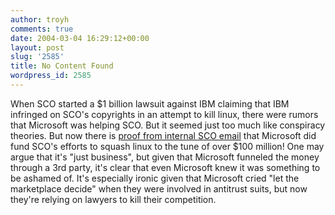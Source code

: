 ```yaml
---
author: troyh
comments: true
date: 2004-03-04 16:29:12+00:00
layout: post
slug: '2585'
title: No Content Found
wordpress_id: 2585
---
```


When SCO started a $1 billion lawsuit against IBM claiming that IBM infringed on SCO's copyrights in an attempt to kill linux, there were rumors that Microsoft was helping SCO. But it seemed just too much like conspiracy theories. But now there is [proof from internal SCO email](http://www.opensource.org/halloween/halloween10.html) that Microsoft did fund SCO's efforts to squash linux to the tune of over $100 million! One may argue that it's "just business", but given that Microsoft funneled the money through a 3rd party, it's clear that even Microsoft knew it was something to be ashamed of. It's especially ironic given that Microsoft cried "let the marketplace decide" when they were involved in antitrust suits, but now they're relying on lawyers to kill their competition.
